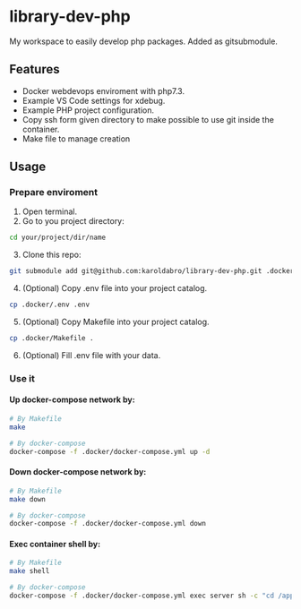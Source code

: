 # library-dev-php
My workspace to easily develop php packages. Added as gitsubmodule.

## Features
- Docker webdevops enviroment with php7.3.
- Example VS Code settings for xdebug.
- Example PHP project configuration.
- Copy ssh form given directory to make possible to use git inside the container.
- Make file to manage creation
## Usage
### Prepare enviroment
1. Open terminal.
2. Go to you project directory:  
```bash
cd your/project/dir/name
```
3. Clone this repo: 
```bash
git submodule add git@github.com:karoldabro/library-dev-php.git .docker
```
4. (Optional) Copy .env file into your project catalog.
```bash
cp .docker/.env .env
```
5. (Optional) Copy Makefile into your project catalog.
```bash
cp .docker/Makefile .
```
6. (Optional) Fill .env file with your data.
### Use it
#### Up docker-compose network by:
```bash
# By Makefile
make

# By docker-compose
docker-compose -f .docker/docker-compose.yml up -d
```
#### Down docker-compose network by:
```bash
# By Makefile
make down

# By docker-compose
docker-compose -f .docker/docker-compose.yml down
```
#### Exec container shell by:
```bash
# By Makefile
make shell

# By docker-compose
docker-compose -f .docker/docker-compose.yml exec server sh -c "cd /app && /bin/zsh"
```